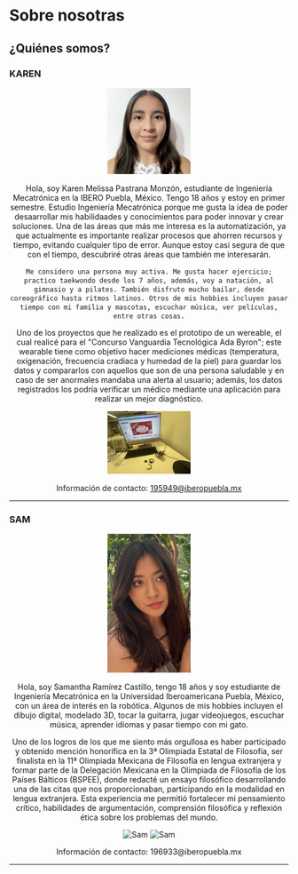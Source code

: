 # Sobre nosotras

## ¿Quiénes somos?

### KAREN
<div align="center">
  <img src="../../assets/imgs/fotoAlumno.png" alt="Karen" width="150";">
  <p>
    Hola, soy Karen Melissa Pastrana Monzón, estudiante de Ingeniería Mecatrónica en la IBERO Puebla, México. Tengo 18 años y estoy en primer semestre. Estudio Ingeniería Mecatrónica porque me gusta la idea de poder desaarrollar mis habilidaades y conocimientos para poder innovar y crear soluciones. Una de las áreas que más me interesa es la automatización, ya que actualmente es importante realizar procesos que ahorren recursos y tiempo, evitando cualquier tipo de error. Aunque estoy casi segura de que con el tiempo, descubriré otras áreas que también me interesarán.
  </p>

    Me considero una persona muy activa. Me gusta hacer ejercicio; practico taekwondo desde los 7 años, además, voy a natación, al gimnasio y a pilates. También disfruto mucho bailar, desde coreográfico hasta ritmos latinos. Otros de mis hobbies incluyen pasar tiempo con mi familia y mascotas, escuchar música, ver películas, entre otras cosas.

  </p>
 
 Uno de los proyectos que he realizado es el prototipo de un wereable, el cual realicé para el "Concurso Vanguardia Tecnológica Ada Byron"; este wearable tiene como objetivo hacer mediciones médicas (temperatura, oxigenación, frecuencia cradiaca y humedad de la piel) para guardar los datos y compararlos con aquellos que son de una persona saludable y en caso de ser anormales mandaba una alerta al usuario; además, los datos registrados los podría verificar un médico mediante una aplicación para realizar un mejor diagnóstico.
   </p>
<img src="../../assets/imgs/Image (1).jpeg" alt="Karen" width="150";">

</p>

Información de contacto:
195949@iberopuebla.mx

</p>

</div>

---

### SAM
<div align="center">
  <img src="../../assets/imgs/Image.jpeg" alt="Sam" width="150";">
  <p>
    Hola, soy Samantha Ramírez Castillo, tengo 18 años y soy estudiante de Ingeniería Mecatrónica en la Universidad Iberoamericana Puebla, México, con un área de interés en la robótica. Algunos de mis hobbies incluyen el dibujo digital, modelado 3D, tocar la guitarra, jugar videojuegos, escuchar música, aprender idiomas y pasar tiempo con mi gato.

  </p>
 Uno de los logros de los que me siento más orgullosa es haber participado y obtenido mención honorífica en la 3ª Olimpiada Estatal de Filosofía, ser finalista en la 11ª Olimpiada Mexicana de Filosofía en lengua extranjera y formar parte de la Delegación Mexicana en la Olimpiada de Filosofía de los Países Bálticos (BSPEE), donde redacté un ensayo filosófico desarrollando una de las citas que nos proporcionaban, participando en la modalidad en lengua extranjera. Esta experiencia me permitió fortalecer mi pensamiento crítico, habilidades de argumentación, comprensión filosófica y reflexión ética sobre los problemas del mundo.
   </p>
   
  <div align="center">
  <img src="../../assets/imgs/Filo.jpeg" alt="Sam" width="150";">
  <img src="../../assets/imgs/Filo2.jpeg" alt="Sam" width="150";">

 
 </p>
Información de contacto:
196933@iberopuebla.mx

</div>

---










